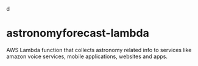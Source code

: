 d
# astronomyforecast-lambda

AWS Lambda function that collects astronomy related info to services like amazon voice services, mobile applications, websites and apps.


